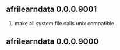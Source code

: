



## afrilearndata 0.0.0.9001

1. make all system.file calls unix compatible



## afrilearndata 0.0.0.9000


